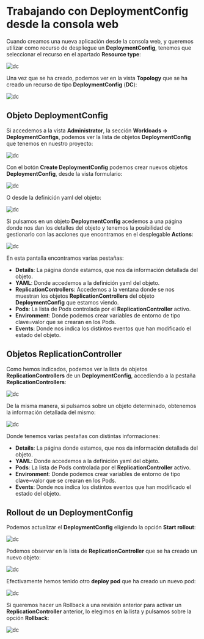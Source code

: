 # Trabajando con DeploymentConfig desde la consola web

Cuando creamos una nueva aplicación desde la consola web, y queremos utilizar como recurso de despliegue un **DeploymentConfig**, tenemos que seleccionar el recurso en el apartado **Resource type**:

![dc](img/dc_web1.png)

Una vez que se ha creado, podemos ver en la vista **Topology** que se ha creado un recurso de tipo **DeploymentConfig** (**DC**):

![dc](img/dc_web2.png)

## Objeto DeploymentConfig

Si accedemos a la vista **Administrator**, la sección **Workloads -> DeploymentConfigs**, podemos ver la lista de objetos **DeploymentConfig** que tenemos en nuestro proyecto:

![dc](img/dc_web3.png)

Con el botón **Create DeploymentConfig** podemos crear nuevos objetos **DeploymentConfig**, desde la vista formulario:

![dc](img/dc_web4.png)

O desde la definición yaml del objeto:

![dc](img/dc_web5.png)

Si pulsamos en un objeto **DeploymentConfig** acedemos a una página donde nos dan los detalles del objeto y tenemos la posibilidad de gestionarlo con las acciones que encontramos en el desplegable **Actions**:

![dc](img/dc_web6.png)

En esta pantalla encontramos varias pestañas:

* **Details**: La página donde estamos, que nos da información detallada del objeto.
* **YAML**: Donde accedemos a la definición yaml del objeto.
* **ReplicationControllers**: Accedemos a la ventana donde se nos muestran los objetos **ReplicationControllers** del objeto **DeploymentConfig** que estamos viendo.
* **Pods**: La lista de Pods controlada por el **ReplicationController** activo.
* **Environment**: Donde podemos crear variables de entorno de tipo clave=valor que se crearan en los Pods.
* **Events**: Donde nos indica los distintos eventos que han modificado el estado del objeto.

## Objetos ReplicationController

Como hemos indicados, podemos ver la lista de objetos **ReplicationControllers** de un **DeploymentConfig**, accediendo a la pestaña **ReplicationControllers**:

![dc](img/dc_web7.png)

De la misma manera, si pulsamos sobre un objeto determinado, obtenemos la información detallada del mismo:

![dc](img/dc_web8.png)

Donde tenemos varias pestañas con distintas informaciones:

* **Details**: La página donde estamos, que nos da información detallada del objeto.
* **YAML**: Donde accedemos a la definición yaml del objeto.
* **Pods**: La lista de Pods controlada por el **ReplicationController** activo.
* **Environment**: Donde podemos crear variables de entorno de tipo clave=valor que se crearan en los Pods.
* **Events**: Donde nos indica los distintos eventos que han modificado el estado del objeto.

## Rollout de un DeploymentConfig

Podemos actualizar el **DeploymentConfig** eligiendo la opción **Start rollout**:

![dc](img/dc_web9.png)

Podemos observar en la lista de **ReplicationController**  que se ha creado un nuevo objeto:

![dc](img/dc_web10.png)

Efectivamente hemos tenido otro **deploy pod** que ha creado un nuevo pod:

![dc](img/dc_web11.png)

Si queremos hacer un Rollback a una revisión anterior para activar un **ReplicationController** anterior, lo elegimos en la lista y pulsamos sobre la opción **Rollback**:

![dc](img/dc_web12.png)



